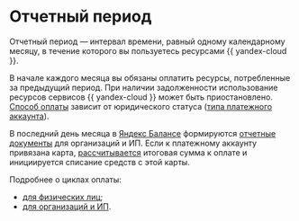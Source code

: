 # Отчетный период

Отчетный период — интервал времени, равный одному календарному месяцу, в течение которого вы пользуетесь ресурсами {{ yandex-cloud }}.

В начале каждого месяца вы обязаны оплатить ресурсы, потребленные за предыдущий период. При наличии задолженности использование ресурсов сервисов {{ yandex-cloud }} может быть приостановлено. [Способ оплаты](../payment/index.md) зависит от юридического статуса ([типа платежного аккаунта](billing-account.md#ba-types)).

В последний день месяца в [Яндекс Балансе](https://balance.yandex.ru/) формируются [отчетные документы](../payment/documents.md) для организаций и ИП. Если к платежному аккаунту привязана карта, [рассчитывается](../payment/payment-methods-card-business.md#payment-amount) итоговая сумма к оплате и инициируется списание средств с этой карты.


Подробнее о циклах оплаты:
- [для физических лиц](../payment/billing-cycle-individual.md);
- [для организаций и ИП](../payment/billing-cycle-business.md).
